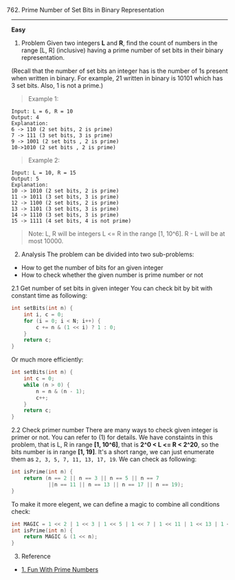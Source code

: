 762. Prime Number of Set Bits in Binary Representation
---

**Easy**

1. Problem
Given two integers **L** and **R**, find the count of numbers in the range [L, R] (inclusive) having a prime number of set bits in their binary representation.

(Recall that the number of set bits an integer has is the number of 1s present when written in binary. 
For example, 21 written in binary is 10101 which has 3 set bits. Also, 1 is not a prime.)

>Example 1:

    Input: L = 6, R = 10
    Output: 4
    Explanation:
    6 -> 110 (2 set bits, 2 is prime)
    7 -> 111 (3 set bits, 3 is prime)
    9 -> 1001 (2 set bits , 2 is prime)
    10->1010 (2 set bits , 2 is prime)

>Example 2:

    Input: L = 10, R = 15
    Output: 5
    Explanation:
    10 -> 1010 (2 set bits, 2 is prime)
    11 -> 1011 (3 set bits, 3 is prime)
    12 -> 1100 (2 set bits, 2 is prime)
    13 -> 1101 (3 set bits, 3 is prime)
    14 -> 1110 (3 set bits, 3 is prime)
    15 -> 1111 (4 set bits, 4 is not prime)

> Note:
    L, R will be integers L <= R in the range [1, 10^6].  R - L will be at most 10000.


2. Analysis
The problem can be divided into two sub-problems:
- How to get the number of bits for an given integer
- How to check whether the given number is prime number or not

2.1 Get number of set bits in given integer
You can check bit by bit with constant time as following:
```c
int setBits(int n) {
    int i, c = 0;
    for (i = 0; i < N; i++) {
        c += n & (1 << i) ? 1 : 0;
    }
    return c;
}
```
Or much more efficiently:
```c
int setBits(int n) {
    int c = 0;
    while (n > 0) {
        n = n & (n - 1);
        c++;
    }
    return c;
}
```

2.2 Check primer number
There are many ways to check given integer is primer or not. You can refer to (1) for details.
We have constaints in this problem, that is L, R in range __[1, 10^6]__, that is
__2^0 < L <= R < 2^20__, so the bits number is in range __[1, 19]__.
It's a short range, we can just enumerate them as `2, 3, 5, 7, 11, 13, 17, 19`.
We can check as following:
```c
int isPrime(int n) {
    return (n == 2 || n == 3 || n == 5 || n == 7 
            ||n == 11 || n == 13 || n == 17 || n == 19);
}
```
To make it more elegent, we can define a magic to combine all conditions check:
```c
int MAGIC = 1 << 2 | 1 << 3 | 1 << 5 | 1 << 7 | 1 << 11 | 1 << 13 | 1 << 17 | 1 << 19;
int isPrime(int n) {
    return MAGIC & (1 << n);
}

```


3. Reference
- [1. Fun With Prime Numbers](http://www.troubleshooters.com/codecorn/primenumbers/primenumbers.htm)
